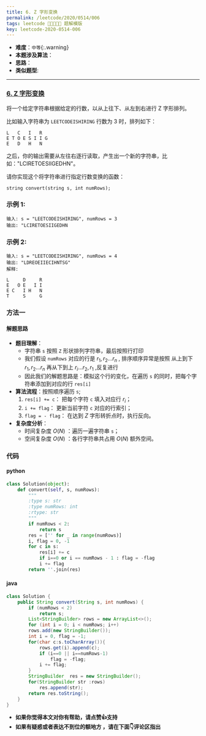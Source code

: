 ```yaml
---
title: 6. Z 字形变换
permalink: /leetcode/2020/0514/006
tags: leetcode 🌟🌟🌟🌟🌟 题解模版
key: leetcode-2020-0514-006
---
```

- __难度__：`中等`{:.warning}
- __本题涉及算法__：
- __思路__：  
- __类似题型__:

---

### [6. Z 字形变换](https://leetcode-cn.com/problems/zigzag-conversion/)
将一个给定字符串根据给定的行数，以从上往下、从左到右进行 Z 字形排列。

比如输入字符串为 `LEETCODEISHIRING` 行数为 3 时，排列如下：
```
L   C   I   R
E T O E S I I G
E   D   H   N
```
之后，你的输出需要从左往右逐行读取，产生出一个新的字符串，比如："LCIRETOESIIGEDHN"。

请你实现这个将字符串进行指定行数变换的函数：
```
string convert(string s, int numRows);
```
### 示例 1:
```
输入: s = "LEETCODEISHIRING", numRows = 3
输出: "LCIRETOESIIGEDHN
```
### 示例 2:
```
输入: s = "LEETCODEISHIRING", numRows = 4
输出: "LDREOEIIECIHNTSG"
解释:

L     D     R
E   O E   I I
E C   I H   N
T     S     G
```


### 方法一
#### 解题思路
- __题目理解__：
  - 字符串 `s` 按照 `Z` 形状排列字符串，最后按照行打印
  - 我们假设 `numRows` 对应的行是  $r_1,r_2...r_n$ , 排序顺序异常是按照 从上到下 $r_1,r_2 ...r_n$  再从下到上 $r_i ...r_2,r_1$ ,反复进行
  - 因此我们的解题思路是：模拟这个行的变化，在遍历 `s` 的同时，把每个字符串添加到对应的行 `res[i]`
- __算法流程__：按照顺序遍历 `s`;
  1. `res[i] += c`： 把每个字符 `c` 填入对应行 $r_i$；
  2. `i += flag`： 更新当前字符 `c` 对应的行索引；
  3. `flag = - flag`： 在达到 $Z$ 字形转折点时，执行反向。
- __复杂度分析__：
  - 时间复杂度 $O(N)$ ：遍历一遍字符串 `s`；
  - 空间复杂度 $O(N)$ ：各行字符串共占用 $O(N)$ 额外空间。

### 代码
#### python
```python
class Solution(object):
    def convert(self, s, numRows):
        """
        :type s: str
        :type numRows: int
        :rtype: str
        """
        if numRows < 2:
            return s
        res = ['' for _ in range(numRows)]
        i, flag = 0, -1
        for c in s:
            res[i] += c
            if i==0 or i == numRows - 1 : flag = -flag
            i += flag
        return ''.join(res)
```

#### java
```java
class Solution {
    public String convert(String s, int numRows) {
        if (numRows < 2)
            return s;
        List<StringBuilder> rows = new ArrayList<>();
        for (int i = 0; i < numRows; i++)
        rows.add(new StringBuilder());
        int i = 0, flag = -1;
        for(char c:s.toCharArray()){
            rows.get(i).append(c);
            if (i==0 || i==numRows-1)
                flag = -flag;
            i += flag;
        }
        StringBuilder  res = new StringBuilder();
        for(StringBuilder str :rows)
            res.append(str);
        return res.toString();
    }
}
```


- __如果你觉得本文对你有帮助，请点赞👍支持__
- __如果有疑惑或者表达不到位的额地方 ，请在下面👇评论区指出__
